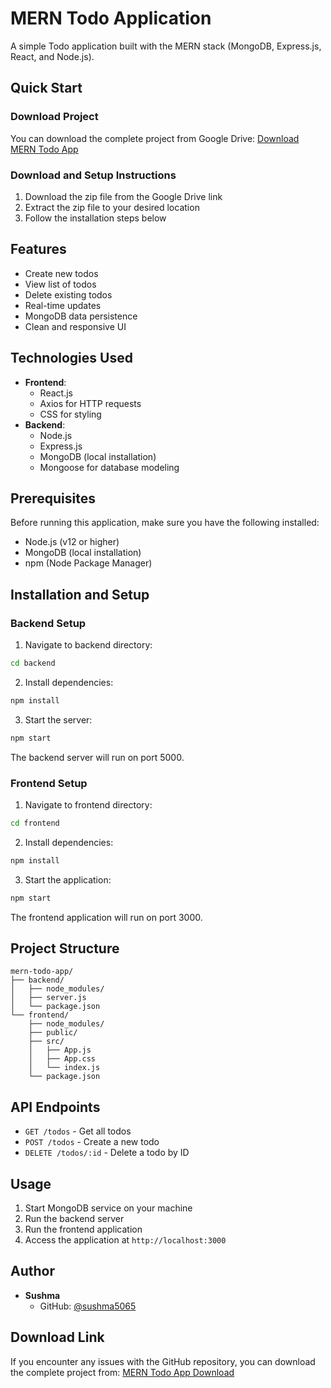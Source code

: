 # MERN Todo Application
A simple Todo application built with the MERN stack (MongoDB, Express.js, React, and Node.js).

## Quick Start
### Download Project
You can download the complete project from Google Drive:
[Download MERN Todo App](your-gdrive-link-here)

### Download and Setup Instructions
1. Download the zip file from the Google Drive link
2. Extract the zip file to your desired location
3. Follow the installation steps below

## Features
- Create new todos
- View list of todos
- Delete existing todos
- Real-time updates
- MongoDB data persistence
- Clean and responsive UI

## Technologies Used
- **Frontend**:
  - React.js
  - Axios for HTTP requests
  - CSS for styling
- **Backend**:
  - Node.js
  - Express.js
  - MongoDB (local installation)
  - Mongoose for database modeling

## Prerequisites
Before running this application, make sure you have the following installed:
- Node.js (v12 or higher)
- MongoDB (local installation)
- npm (Node Package Manager)

## Installation and Setup
### Backend Setup
1. Navigate to backend directory:
```bash
cd backend
```
2. Install dependencies:
```bash
npm install
```
3. Start the server:
```bash
npm start
```
The backend server will run on port 5000.

### Frontend Setup
1. Navigate to frontend directory:
```bash
cd frontend
```
2. Install dependencies:
```bash
npm install
```
3. Start the application:
```bash
npm start
```
The frontend application will run on port 3000.

## Project Structure
```
mern-todo-app/
├── backend/
│   ├── node_modules/
│   ├── server.js
│   └── package.json
└── frontend/
    ├── node_modules/
    ├── public/
    ├── src/
    │   ├── App.js
    │   ├── App.css
    │   └── index.js
    └── package.json
```

## API Endpoints
- `GET /todos` - Get all todos
- `POST /todos` - Create a new todo
- `DELETE /todos/:id` - Delete a todo by ID

## Usage
1. Start MongoDB service on your machine
2. Run the backend server
3. Run the frontend application
4. Access the application at `http://localhost:3000`

## Author
- **Sushma**
  - GitHub: [@sushma5065](https://github.com/sushma5065)

## Download Link
If you encounter any issues with the GitHub repository, you can download the complete project from:
[MERN Todo App Download]([(https://drive.google.com/file/d/1oSEkUwRge-p2Y5-tAZKH6qVNEBDmCmXY/view?usp=sharing)])
